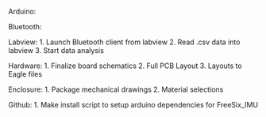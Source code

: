 Arduino:

Bluetooth:

Labview:
	1. Launch Bluetooth client from labview
	2. Read .csv data into labview
	3. Start data analysis 

Hardware:
	1. Finalize board schematics
	2. Full PCB Layout
	3. Layouts to Eagle files

Enclosure:
	1. Package mechanical drawings
	2. Material selections

Github:
	1. Make install script to setup arduino dependencies for FreeSix_IMU
